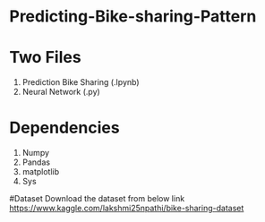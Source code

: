 # Predicting-Bike-sharing-Pattern

# Two Files
1. Prediction Bike Sharing (.Ipynb)
2. Neural Network (.py)

# Dependencies
1. Numpy
2. Pandas
3. matplotlib
4. Sys

#Dataset
Download the dataset from below link
https://www.kaggle.com/lakshmi25npathi/bike-sharing-dataset

